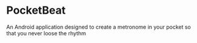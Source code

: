 # PocketBeat
An Android application designed to create a metronome in your pocket so that you never loose the rhythm
